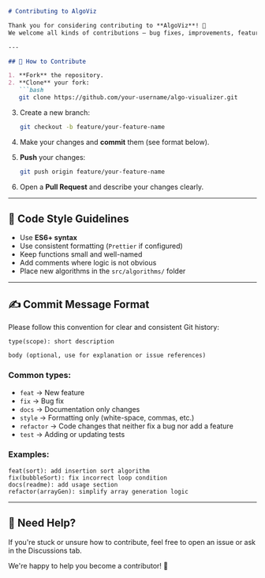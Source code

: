 ````markdown
# Contributing to AlgoViz

Thank you for considering contributing to **AlgoViz**! 🎉  
We welcome all kinds of contributions — bug fixes, improvements, features, documentation, and suggestions.

---

## 🧠 How to Contribute

1. **Fork** the repository.  
2. **Clone** your fork:  
   ```bash
   git clone https://github.com/your-username/algo-visualizer.git
````

3. Create a new branch:

   ```bash
   git checkout -b feature/your-feature-name
   ```
4. Make your changes and **commit** them (see format below).
5. **Push** your changes:

   ```bash
   git push origin feature/your-feature-name
   ```
6. Open a **Pull Request** and describe your changes clearly.

---

## 🧼 Code Style Guidelines

* Use **ES6+ syntax**
* Use consistent formatting (`Prettier` if configured)
* Keep functions small and well-named
* Add comments where logic is not obvious
* Place new algorithms in the `src/algorithms/` folder

---

## ✍️ Commit Message Format

Please follow this convention for clear and consistent Git history:

```
type(scope): short description

body (optional, use for explanation or issue references)
```

### Common types:

* `feat` → New feature
* `fix` → Bug fix
* `docs` → Documentation only changes
* `style` → Formatting only (white-space, commas, etc.)
* `refactor` → Code changes that neither fix a bug nor add a feature
* `test` → Adding or updating tests

### Examples:

```
feat(sort): add insertion sort algorithm
fix(bubbleSort): fix incorrect loop condition
docs(readme): add usage section
refactor(arrayGen): simplify array generation logic
```

---

## 💬 Need Help?

If you're stuck or unsure how to contribute, feel free to open an issue or ask in the Discussions tab.

We're happy to help you become a contributor! 🚀

```
```
